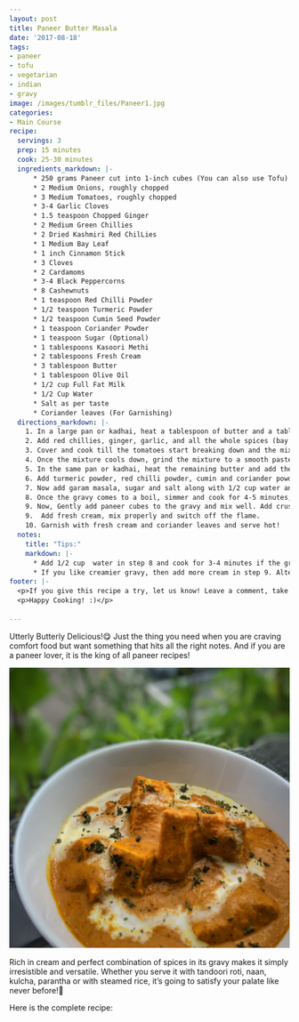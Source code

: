 ```yaml
---
layout: post
title: Paneer Butter Masala
date: '2017-08-18'
tags:
- paneer
- tofu
- vegetarian
- indian
- gravy
image: /images/tumblr_files/Paneer1.jpg
categories:
- Main Course
recipe:
  servings: 3
  prep: 15 minutes
  cook: 25-30 minutes
  ingredients_markdown: |-
      * 250 grams Paneer cut into 1-inch cubes (You can also use Tofu)
      * 2 Medium Onions, roughly chopped
      * 3 Medium Tomatoes, roughly chopped
      * 3-4 Garlic Cloves
      * 1.5 teaspoon Chopped Ginger
      * 2 Medium Green Chillies
      * 2 Dried Kashmiri Red ChilLies
      * 1 Medium Bay Leaf
      * 1 inch Cinnamon Stick
      * 3 Cloves
      * 2 Cardamoms
      * 3-4 Black Peppercorns
      * 8 Cashewnuts
      * 1 teaspoon Red Chilli Powder
      * 1/2 teaspoon Turmeric Powder
      * 1/2 teaspoon Cumin Seed Powder
      * 1 teaspoon Coriander Powder
      * 1 teaspoon Sugar (Optional)
      * 1 tablespoons Kasoori Methi
      * 2 tablespoons Fresh Cream
      * 3 tablespoon Butter
      * 1 tablespoon Olive Oil
      * 1/2 cup Full Fat Milk
      * 1/2 Cup Water
      * Salt as per taste
      * Coriander leaves (For Garnishing)
  directions_markdown: |-
    1. In a large pan or kadhai, heat a tablespoon of butter and a tablespoon of oil.
    2. Add red chillies, ginger, garlic, and all the whole spices (bay leaves, cinnamon, cloves, cardamom and peppercorns). Saute for a minute or two and add green chillies, cashew nuts, and onions. Once the onions turn translucent, add the tomatoes. Mix well.
    3. Cover and cook till the tomatoes start breaking down and the mixture starts leaving oil at the edges. It will take 5-7 minutes. Switch off the flame and set aside to cool.
    4. Once the mixture cools down, grind the mixture to a smooth paste.
    5. In the same pan or kadhai, heat the remaining butter and add the gravy paste made in step 4.
    6. Add turmeric powder, red chilli powder, cumin and coriander powder. Mix well.
    7. Now add garam masala, sugar and salt along with 1/2 cup water and 1/2 cup milk. Bring the gravy to a boil.
    8. Once the gravy comes to a boil, simmer and cook for 4-5 minutes, till the oil separates slightly.
    9. Now, Gently add paneer cubes to the gravy and mix well. Add crushed kasoori methi and cook for approx 2 minutes or until you get the desired consistency.
    9.  Add fresh cream, mix properly and switch off the flame.
    10. Garnish with fresh cream and coriander leaves and serve hot!
  notes:
    title: "Tips:"
    markdown: |-
      * Add 1/2 cup  water in step 8 and cook for 3-4 minutes if the gravy is too thick.
      * If you like creamier gravy, then add more cream in step 9. Alternatively, if you do not like creamy taste, then you can altogether avoid using cream.
footer: |-
  <p>If you give this recipe a try, let us know! Leave a comment, take a picture, post it on Instagram and tag me @deepika2808.</p>
  <p>Happy Cooking! :)</p>

---
```

Utterly Butterly Delicious!😋 Just the thing you need when you are craving comfort food but want something that hits all the right notes. And if you are a paneer lover, it is the king of all paneer recipes!

![](/images/tumblr_files/Paneer2.jpg)

Rich in cream and perfect combination of spices in its gravy makes it simply irresistible and versatile. Whether you serve it with tandoori roti, naan, kulcha, parantha or with steamed rice, it’s going to satisfy your palate like never before!🍛


Here is the complete recipe:
